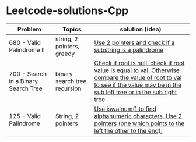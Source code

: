 # Leetcode-solutions-Cpp

| Problem  | Topics | solution (idea) |
| ------------- | ------------- | ------------- | 
| 680 - Valid Palindrome II  | string, 2 pointers, greedy | [Use 2 pointers and check if a substring is a palindrome](https://github.com/LucasColas/Leetcode-solutions-Cpp/blob/main/680%20Valid%20Palindrome%20II%20.cpp) |
| 700 - Search in a Binary Search Tree | binary search tree, recursion | [Check if root is null, check if root value is equal to val. Otherwise compare the value of root to val to see if the value may be in the sub left tree or in the sub right tree](https://github.com/LucasColas/Leetcode-solutions-Cpp/blob/main/700%20-%20Search%20in%20a%20Binary%20Search%20Tree.cpp) |
| 125 - Valid Palindrome | String, 2 pointers | [Use iswalnum() to find alphanumeric characters. Use 2 pointers (one which points to the left the other to the end).](https://github.com/LucasColas/Leetcode-solutions-Cpp/blob/main/125%20-%20Valid%20Palindrome.cpp) |
